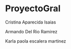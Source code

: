# ProyectoGral

Cristina Aparecida Isaias


Armando Del Rio Ramirez



Karla paola escalera martinez
